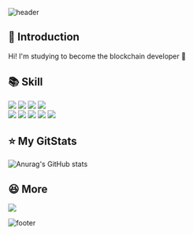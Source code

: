 <!--
**jej10e5/jej10e5** is a ✨ _special_ ✨ repository because its `README.md` (this file) appears on your GitHub profile.

Here are some ideas to get you started:

- 🔭 I’m currently working on ...
- 🌱 I’m currently learning ...
- 👯 I’m looking to collaborate on ...
- 🤔 I’m looking for help with ...
- 💬 Ask me about ...
- 📫 How to reach me: ...
- 😄 Pronouns: ...
- ⚡ Fun fact: ...
-->

![header](https://capsule-render.vercel.app/api?type=waving&color=timeGradient&height=300&section=header&text=Hi%20I'm%20EJ&fontSize=90&animation=fadeIn&rotate=-2)

## :clap: Introduction
Hi! I'm studying to become the blockchain developer :seedling:
<br>

## :books: Skill  
<img src="https://img.shields.io/badge/Node.js-339933?style=flat&logo=Node.js&logoColor=white"/> <img src="https://img.shields.io/badge/JavaScript-F7DF1E?style=flat&logo=JavaScript&logoColor=white"/>
<img src="https://img.shields.io/badge/Go-00ADD8?style=flat&logo=Go&logoColor=white"/>
<img src="https://img.shields.io/badge/Java-010101?style=flat&logoColor=white"/>   
<img src="https://img.shields.io/badge/Android-3DDC84?style=flat&logo=Android&logoColor=white"/> 
<img src="https://img.shields.io/badge/Html5-E34F26?style=flat&logo=Html5&logoColor=white"/>
<img src="https://img.shields.io/badge/CSS3-1572B6?style=flat&logo=CSS3&logoColor=white"/>
<img src="https://img.shields.io/badge/MySQL-4479A1?style=flat&logo=MySQL&logoColor=white"/>
<img src="https://img.shields.io/badge/Oracle-F80000?style=flat&logo=Oracle&logoColor=white"/>

## :star: My GitStats
![Anurag's GitHub stats](https://github-readme-stats.vercel.app/api?username=jej10e5&show_icons=true&theme=cobalt)

## :satisfied: More
<a href="https://www.youtube.com/channel/UCRfo8S7p2IPXFPhU3HXT-RA">
<img src="https://img.shields.io/badge/YouTube-FF0000?style=plastic&logo=YouTube&logoColor=white"/>
</a>


![footer](https://capsule-render.vercel.app/api?type=waving&color=timeGradient&height=300&section=footer&text=Thanks!&fontSize=90&animation=fadeIn&rotate=2)
